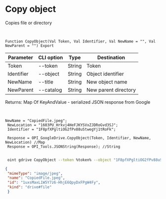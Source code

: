 ﻿---
sidebar_position: 7
---

# Copy object
 Copies file or directory


<br/>


`Function CopyObject(Val Token, Val Identifier, Val NewName = "", Val NewParent = "") Export`

 | Parameter | CLI option | Type | Destination |
 |-|-|-|-|
 | Token | --token | String | Token |
 | Identifier | --object | String | Object identifier |
 | NewName | --title | String | New object name |
 | NewParent | --catalog | String | New parent directory |

 
 Returns: Map Of KeyAndValue - serialized JSON response from Google

<br/>




```bsl title="Code example"
NewName = "CopiedFile.jpeg";
 NewLocation = "1603PU_Hrkvj4HeFJKYSVxZJDRoGvd3SJ";
 Identifier = "1F8pfXPgltiOG2fPv88uStwegYj1tRoFk";
 
 Response = OPI_GoogleDrive.CopyObject(Token, Identifier, NewName, NewLocation) //Map
 Response = OPI_Tools.JSONString(Response); //String
```
	


```sh title="CLI command example"
 
 oint gdrive CopyObject --token %token% --object "1F8pfXPgltiOG2fPv88uStwegYj1tRoFk" --title "CopiedFile.jpeg" --catalog %catalog%

```

```json title="Result"
{
 "mimeType": "image/jpeg",
 "name": "CopiedFile.jpeg",
 "id": "1uxsMaxL1W5Y7z6-HhjE6QpyDxFPgW4Fy",
 "kind": "drive#file"
 }
```

